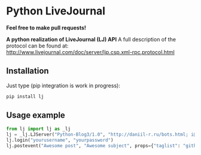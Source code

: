 # Python LiveJournal #
**Feel free to make pull requests!**

**A python realization of LiveJournal (LJ) API**
A full description of the protocol can be found at: 
http://www.livejournal.com/doc/server/ljp.csp.xml-rpc.protocol.html

## Installation ##
Just type (pip integration is work in progress):
```bash
pip install lj
```
## Usage example ##

```python
from lj import lj as _lj
lj = _lj.LJServer("Python-Blog3/1.0", "http://daniil-r.ru/bots.html; i@daniil-r.ru")
lj.login("yourusername", "yourpassword")
lj.postevent("Awesome post", "Awesome subject", props={"taglist": "github,livejournal"})
```
